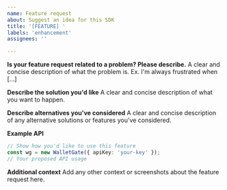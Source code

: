 ```yaml
---
name: Feature request
about: Suggest an idea for this SDK
title: '[FEATURE] '
labels: 'enhancement'
assignees: ''

---
```


**Is your feature request related to a problem? Please describe.**
A clear and concise description of what the problem is. Ex. I'm always frustrated when [...]

**Describe the solution you'd like**
A clear and concise description of what you want to happen.

**Describe alternatives you've considered**
A clear and concise description of any alternative solutions or features you've considered.

**Example API**
```typescript
// Show how you'd like to use this feature
const wg = new WalletGate({ apiKey: 'your-key' });
// Your proposed API usage
```

**Additional context**
Add any other context or screenshots about the feature request here.